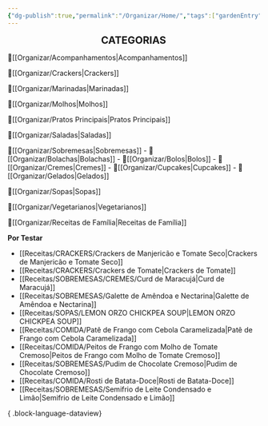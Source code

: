 ```yaml
---
{"dg-publish":true,"permalink":"/Organizar/Home/","tags":["gardenEntry"]}
---
```


<div style="text-align: center;"> <span style="font-size: 20px;"><b>CATEGORIAS</b></span> </div>

🍚[[Organizar/Acompanhamentos\|Acompanhamentos]]

🥟[[Organizar/Crackers\|Crackers]]

🥣[[Organizar/Marinadas\|Marinadas]]

🧉[[Organizar/Molhos\|Molhos]]

🍗[[Organizar/Pratos Principais\|Pratos Principais]]

🥗[[Organizar/Saladas\|Saladas]]

🍭[[Organizar/Sobremesas\|Sobremesas]]
		- 🍪[[Organizar/Bolachas\|Bolachas]]
		- 🍰[[Organizar/Bolos\|Bolos]]
		- 🍯[[Organizar/Cremes\|Cremes]]
		- 🧁[[Organizar/Cupcakes\|Cupcakes]]
		- 🍧[[Organizar/Gelados\|Gelados]]
		
🍲[[Organizar/Sopas\|Sopas]]

🌿[[Organizar/Vegetarianos\|Vegetarianos]]

🏡[[Organizar/Receitas de Família\|Receitas de Família]]

**Por Testar**
- [[Receitas/CRACKERS/Crackers de Manjericão e Tomate Seco\|Crackers de Manjericão e Tomate Seco]]
- [[Receitas/CRACKERS/Crackers de Tomate\|Crackers de Tomate]]
- [[Receitas/SOBREMESAS/CREMES/Curd de Maracujá\|Curd de Maracujá]]
- [[Receitas/SOBREMESAS/Galette de Amêndoa e Nectarina\|Galette de Amêndoa e Nectarina]]
- [[Receitas/SOPAS/LEMON ORZO CHICKPEA SOUP\|LEMON ORZO CHICKPEA SOUP]]
- [[Receitas/COMIDA/Patê de Frango com Cebola Caramelizada\|Patê de Frango com Cebola Caramelizada]]
- [[Receitas/COMIDA/Peitos de Frango com Molho de Tomate Cremoso\|Peitos de Frango com Molho de Tomate Cremoso]]
- [[Receitas/SOBREMESAS/Pudim de Chocolate Cremoso\|Pudim de Chocolate Cremoso]]
- [[Receitas/COMIDA/Rosti de Batata-Doce\|Rosti de Batata-Doce]]
- [[Receitas/SOBREMESAS/Semifrio de Leite Condensado e Limão\|Semifrio de Leite Condensado e Limão]]

{ .block-language-dataview}
